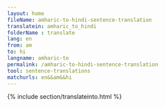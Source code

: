 ```yaml
---
layout: home
fileName: amharic-to-hindi-sentence-translation
translatein: amharic_to_hindi
folderName : translate
lang: en
from: am
to: hi
langname: amharic-to
permalink: /amharic-to-hindi-sentence-translation
tool: sentence-translations
matchurls: en&&am&&hi
---
```

{% include section/translateinto.html %}
